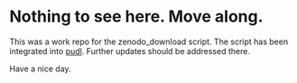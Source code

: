 # Nothing to see here.  Move along.

This was a work repo for the zenodo_download script.  The script has been
integrated into [pudl](https://github.com/catalyst-cooperative/pudl).  Further
updates should be addressed there.

Have a nice day.
